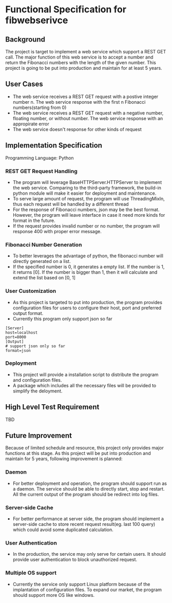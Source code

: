 # Functional Specification for fibwebserivce
## Background
The project is target to implement a web service which support a REST GET call. The major function of this web service is to accept a number and return the Fibonacci numbers with the length of the given number. This project is going to be put into production and maintain for at least 5 years.
## User Cases
* The web service receives a REST GET request with a postive integer number n. The web service response with the first n Fibonacci numbers(starting from 0)
*  The web service receives a REST GET request with a negative number, floating number, or without number. The web service response with an appropirate error
*  The web service doesn't response for other kinds of request
## Implementation Specification
Programming Language: Python
### REST GET Request Handling
* The program will leverage BaseHTTPServer.HTTPServer to implement the web service. Comparing to the third-party framework, the build-in python module will make it easier for deployment and maintenance.
* To serve large amount of request, the program will use ThreadingMixIn, thus each request will be handled by a different thread
* For the response of Fibonacci numbers, json may be the best format. However, the program will leave interface in case it need more kinds for format in the future.
* If the request provides invalid number or no number, the program will response 400 with proper error message.
### Fibonacci Number Generation
* To better leverages the advantage of python, the fibonacci number will directly generated on a list.
* If the specified number is 0, it generates a empty list. If the number is 1, it returns [0]. If the number is bigger than 1, then it will calculate and extend the list based on [0, 1]
### User Customization
* As this project is targeted to put into production, the program provides configuration files for users to configure their host, port and preferred output format.
* Currently this program only support json so far
```
[Server]
host=localhost
port=8000
[Output]
# support json only so far
format=json
```
### Deployment
* This project will provide a installation script to distribute the program and configuration files.
* A package which includes all the necessary files will be provided to simplify the deloyment.
## High Level Test Requirement
TBD
## Future Improvement
Because of limited schedule and resource, this project only provides major functions at this stage. As this project will be put into production and maintain for 5 years, following improvement is planned:
### Daemon
* For better deployment and operation, the program should support run as a daemon. The service should be able to directly start, stop and restart. All the current output of the program should be redirect into log files.
### Server-side Cache
* For better performance at server side, the program should implement a server-side cache to store recent request result(eg. last 100 query) which could avoid some duplicated calculation.
### User Authentication
* In the production, the service may only serve for certain users. It should provide user authentication to block unauthorized request.
### Multiple OS support
* Currently the service only support Linux platform because of the implantation of configuration files. To expand our market, the program should support more OS like windows.
